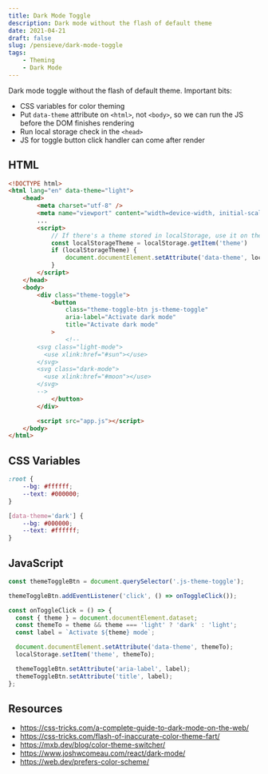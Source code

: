 ```yaml
---
title: Dark Mode Toggle
description: Dark mode without the flash of default theme
date: 2021-04-21
draft: false
slug: /pensieve/dark-mode-toggle
tags:
    - Theming
    - Dark Mode
---
```


Dark mode toggle without the flash of default theme. Important bits:

-   CSS variables for color theming
-   Put `data-theme` attribute on `<html>`, not `<body>`, so we can run the JS before the DOM finishes rendering
-   Run local storage check in the `<head>`
-   JS for toggle button click handler can come after render

## HTML

```html
<!DOCTYPE html>
<html lang="en" data-theme="light">
	<head>
		<meta charset="utf-8" />
		<meta name="viewport" content="width=device-width, initial-scale=1.0" />
		...
		<script>
			// If there's a theme stored in localStorage, use it on the <html>
			const localStorageTheme = localStorage.getItem('theme')
			if (localStorageTheme) {
				document.documentElement.setAttribute('data-theme', localStorageTheme)
			}
		</script>
	</head>
	<body>
		<div class="theme-toggle">
			<button
				class="theme-toggle-btn js-theme-toggle"
				aria-label="Activate dark mode"
				title="Activate dark mode"
			>
				<!--
        <svg class="light-mode">
          <use xlink:href="#sun"></use>
        </svg>
        <svg class="dark-mode">
          <use xlink:href="#moon"></use>
        </svg>
        -->
			</button>
		</div>

		<script src="app.js"></script>
	</body>
</html>
```

## CSS Variables

```css
:root {
	--bg: #ffffff;
	--text: #000000;
}

[data-theme='dark'] {
	--bg: #000000;
	--text: #ffffff;
}
```

## JavaScript

```js:title=app.js
const themeToggleBtn = document.querySelector('.js-theme-toggle');

themeToggleBtn.addEventListener('click', () => onToggleClick());

const onToggleClick = () => {
  const { theme } = document.documentElement.dataset;
  const themeTo = theme && theme === 'light' ? 'dark' : 'light';
  const label = `Activate ${theme} mode`;

  document.documentElement.setAttribute('data-theme', themeTo);
  localStorage.setItem('theme', themeTo);

  themeToggleBtn.setAttribute('aria-label', label);
  themeToggleBtn.setAttribute('title', label);
};
```

## Resources

-   <https://css-tricks.com/a-complete-guide-to-dark-mode-on-the-web/>
-   <https://css-tricks.com/flash-of-inaccurate-color-theme-fart/>
-   <https://mxb.dev/blog/color-theme-switcher/>
-   <https://www.joshwcomeau.com/react/dark-mode/>
-   <https://web.dev/prefers-color-scheme/>
